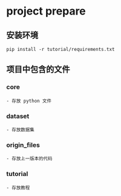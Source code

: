 # project prepare

## 安装环境

    pip install -r tutorial/requirements.txt

## 项目中包含的文件

### core

    - 存放 python 文件

### dataset

    - 存放数据集

### origin_files

    - 存放上一版本的代码

### tutorial

    - 存放教程

